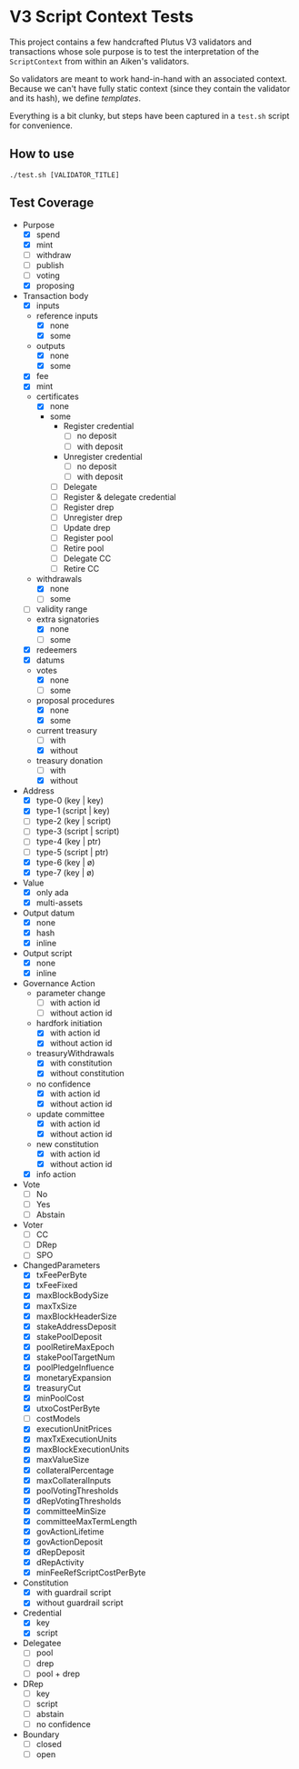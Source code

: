 # V3 Script Context Tests

This project contains a few handcrafted Plutus V3 validators and transactions
whose sole purpose is to test the interpretation of the `ScriptContext` from
within an Aiken's validators.

So validators are meant to work hand-in-hand with an associated context.
Because we can't have fully static context (since they contain the validator
and its hash), we define _templates_.

Everything is a bit clunky, but steps have been captured in a `test.sh` script
for convenience.

## How to use

```
./test.sh [VALIDATOR_TITLE]
```

## Test Coverage

- Purpose
  - [x] spend
  - [x] mint
  - [ ] withdraw
  - [ ] publish
  - [ ] voting
  - [x] proposing

- Transaction body
  - [x] inputs
  - reference inputs
    - [x] none
    - [x] some
  - outputs
    - [x] none
    - [x] some
  - [x] fee
  - [x] mint
  - certificates
    - [x] none
    - some
      - Register credential
          - [ ] no deposit
          - [ ] with deposit
      - Unregister credential
          - [ ] no deposit
          - [ ] with deposit
      - [ ] Delegate
      - [ ] Register & delegate credential
      - [ ] Register drep
      - [ ] Unregister drep
      - [ ] Update drep
      - [ ] Register pool
      - [ ] Retire pool
      - [ ] Delegate CC
      - [ ] Retire CC
  - withdrawals
    - [x] none
    - [ ] some
  - [ ] validity range
  - extra signatories
    - [x] none
    - [ ] some
  - [x] redeemers
  - [x] datums
  - votes
     - [x] none
     - [ ] some
  - proposal procedures
     - [x] none
     - [x] some
  - current treasury
     - [ ] with
     - [x] without
  - treasury donation
     - [ ] with
     - [x] without

- Address
    - [x] type-0 (key | key)
    - [x] type-1 (script | key)
    - [ ] type-2 (key | script)
    - [ ] type-3 (script | script)
    - [ ] type-4 (key | ptr)
    - [ ] type-5 (script | ptr)
    - [x] type-6 (key | ø)
    - [x] type-7 (key | ø)

- Value
    - [x] only ada
    - [x] multi-assets

- Output datum
    - [x] none
    - [x] hash
    - [x] inline

- Output script
    - [x] none
    - [x] inline

- Governance Action
  - parameter change
    - [ ] with action id
    - [ ] without action id
  - hardfork initiation
    - [x] with action id
    - [x] without action id
  - treasuryWithdrawals
    - [x] with constitution
    - [x] without constitution
  - no confidence
    - [x] with action id
    - [x] without action id
  - update committee
    - [x] with action id
    - [x] without action id
  - new constitution
    - [x] with action id
    - [x] without action id
  - [x] info action

- Vote
  - [ ] No
  - [ ] Yes
  - [ ] Abstain

- Voter
  - [ ] CC
  - [ ] DRep
  - [ ] SPO

- ChangedParameters
  - [x] txFeePerByte
  - [x] txFeeFixed
  - [x] maxBlockBodySize
  - [x] maxTxSize
  - [x] maxBlockHeaderSize
  - [x] stakeAddressDeposit
  - [x] stakePoolDeposit
  - [x] poolRetireMaxEpoch
  - [x] stakePoolTargetNum
  - [x] poolPledgeInfluence
  - [x] monetaryExpansion
  - [x] treasuryCut
  - [x] minPoolCost
  - [x] utxoCostPerByte
  - [ ] costModels
  - [x] executionUnitPrices
  - [x] maxTxExecutionUnits
  - [x] maxBlockExecutionUnits
  - [x] maxValueSize
  - [x] collateralPercentage
  - [x] maxCollateralInputs
  - [x] poolVotingThresholds
  - [x] dRepVotingThresholds
  - [x] committeeMinSize
  - [x] committeeMaxTermLength
  - [x] govActionLifetime
  - [x] govActionDeposit
  - [x] dRepDeposit
  - [x] dRepActivity
  - [x] minFeeRefScriptCostPerByte

- Constitution
  - [x] with guardrail script
  - [x] without guardrail script

- Credential
  - [x] key
  - [x] script

- Delegatee
  - [ ] pool
  - [ ] drep
  - [ ] pool + drep

- DRep
  - [ ] key
  - [ ] script
  - [ ] abstain
  - [ ] no confidence

- Boundary
  - [ ] closed
  - [ ] open
